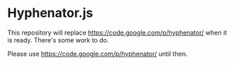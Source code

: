 # Hyphenator.js

This repository will replace https://code.google.com/p/hyphenator/ when it is ready.
There's some work to do.

Please use https://code.google.com/p/hyphenator/ until then.
